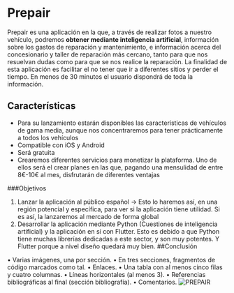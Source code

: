 # Prepair
Prepair es una aplicación en la que, a través de realizar fotos a nuestro vehículo, podremos __obtener mediante inteligencia artificial__, información sobre los gastos de reparación y mantenimiento, e información acerca del concesionario y taller de reparación más cercano, tanto para que nos resuelvan dudas como para que se nos realice la reparación. La finalidad de esta aplicación es facilitar el no tener que ir a diferentes sitios y perder el tiempo. En menos de 30 minutos el usuario dispondrá de toda la información. 

## Características 
* Para su lanzamiento estarán disponibles las características de vehículos de gama media, aunque nos concentraremos para tener prácticamente a todos los vehículos
* Compatible con iOS y Android
* Será gratuita 
* Crearemos diferentes servicios para monetizar la plataforma. Uno de ellos será el crear planes en las que, pagando una mensulidad de entre 8€-10€ al mes, disfrutarán de diferentes ventajas 

###Objetivos
1. Lanzar la aplicación al público español -> Esto lo haremos así, en una región potencial y específica, para ver si la aplicación tiene utilidad. Si es así, la lanzaremos al mercado de forma global
2. Desarrollar la aplicación mediante Python (Cuestiones de inteligencia artificial) y la aplicación en sí con Flutter. Esto es debido a que Python tiene muchas librerías dedicadas a este sector, y son muy potentes. Y Flutter porque a nivel diseño quedará muy bien. 
##Conclusión 


•	Varias imágenes, una por sección.
•	En tres secciones, fragmentos de código marcados como tal.
•	Enlaces.
•	Una tabla con al menos cinco filas y cuatro columnas.
•	Líneas horizontales (al menos 3).
•	Referencias bibliográficas al final (sección bibliografía).
•	Comentarios.
![PREPAIR](![PREPAIR](https://user-images.githubusercontent.com/102462223/168440039-d79bae94-2f76-4ff5-b4e4-c0f684d273c6.png)"T´ıtulooptional")
